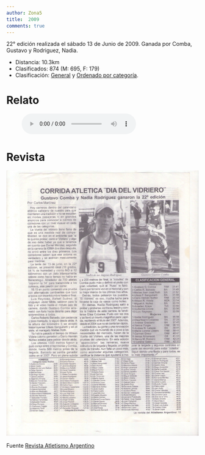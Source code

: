 ```yaml
---
author: Zona5
title:  2009
comments: true
---
```

22° edición realizada el sábado 13 de Junio de 2009. Ganada por Comba, Gustavo y Rodriguez, Nadia.

* Distancia: 10.3km
* Clasificados: 874 (M: 695, F: 179)
* Clasificación: [General](/clasificacion/2009/2009.html) y [Ordenado por categoría](/clasificacion/2009/2009cat.html).

# Relato

<figure>
    <audio
        controls
        src="/assets/audio/relatos/2009.mp3">
            Your browser does not support the
            <code>audio</code> element.
    </audio>
</figure>

# Revista
![Edición 2009](/assets/img/ed/2009/2009.jpg)

Fuente [Revista Atletismo Argentino](http://www.atletismoargentino.com.ar)
